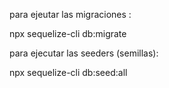 para ejeutar las migraciones :

npx sequelize-cli db:migrate

para ejecutar las seeders (semillas):

npx sequelize-cli db:seed:all

